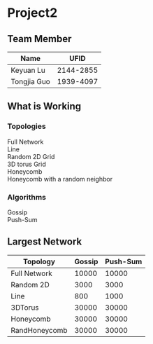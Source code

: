 # Project2

## Team Member

Name | UFID
---|---
Keyuan Lu | 2144-2855
Tongjia Guo | 1939-4097

## What is Working

### Topologies

Full Network  
Line  
Random 2D Grid  
3D torus Grid  
Honeycomb  
Honeycomb with a random neighbor

### Algorithms

Gossip  
Push-Sum

## Largest Network

 | Topology | Gossip | Push-Sum
---|---|---
 | Full Network | 10000 |10000
 | Random 2D | 3000 | 3000
 | Line | 800 | 1000
 | 3DTorus | 30000  | 30000
| Honeycomb | 30000  | 30000
| RandHoneycomb | 30000 |30000
